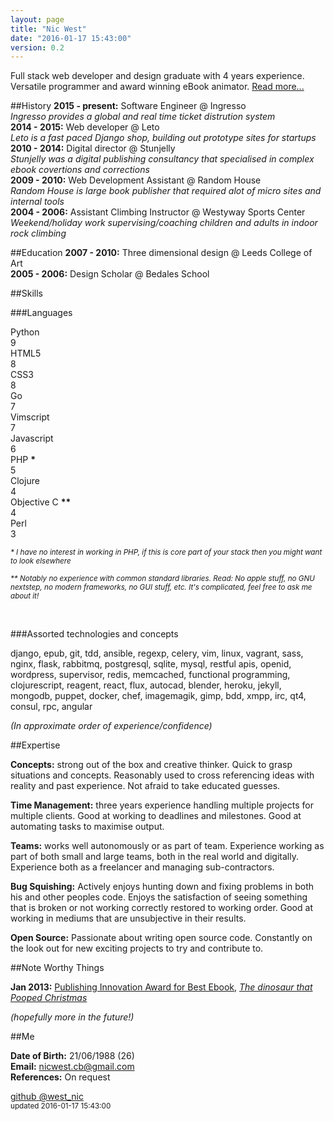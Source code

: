 ```yaml
---
layout: page
title: "Nic West"
date: "2016-01-17 15:43:00"
version: 0.2
---
```


Full stack web developer and design graduate with 4 years experience. Versatile
programmer and award winning eBook animator. [Read more...][about]

##History
**2015 - present:** Software Engineer @ Ingresso    
*Ingresso provides a global and real time ticket distrution system*    
**2014 - 2015:** Web developer @ Leto   
*Leto is a fast paced Django shop, building out prototype sites for startups*   
**2010 - 2014:** Digital director @ Stunjelly   
*Stunjelly was a digital publishing consultancy that specialised in complex ebook
covertions and corrections*   
**2009 - 2010:** Web Development Assistant @ Random House   
*Random House is large book publisher that required alot of micro sites and
internal tools*   
**2004 - 2006:** Assistant Climbing Instructor @ Westyway Sports Center
*Weekend/holiday work supervising/coaching children and adults in indoor rock
climbing*   

##Education
**2007 - 2010:** Three dimensional design @ Leeds College of Art   
**2005 - 2006:** Design Scholar @ Bedales School

##Skills

###Languages
<div class="skillbar">
    <div class="name">Python</div>
    <div class="bar bar-9"></div>
    <div class="number">9</div>
</div>
<div class="skillbar">
    <div class="name">HTML5</div>
    <div class="bar bar-8"></div>
    <div class="number">8</div>
</div>
<div class="skillbar">
    <div class="name">CSS3</div>
    <div class="bar bar-8"></div>
    <div class="number">8</div>
</div>
<div class="skillbar">
    <div class="name">Go</div>
    <div class="bar bar-7"></div>
    <div class="number">7</div>
</div>
<div class="skillbar">
    <div class="name">Vimscript</div>
    <div class="bar bar-7"></div>
    <div class="number">7</div>
</div>
<div class="skillbar">
    <div class="name">Javascript</div>
    <div class="bar bar-6"></div>
    <div class="number">6</div>
</div>
<div class="skillbar">
    <div class="name">PHP <strong>*</strong></div>
    <div class="bar bar-5"></div>
    <div class="number">5</div>
</div>
<div class="skillbar">
    <div class="name">Clojure</div>
    <div class="bar bar-4"></div>
    <div class="number">4</div>
</div>
<div class="skillbar">
    <div class="name">Objective C <strong>**</strong></div>
    <div class="bar bar-4"></div>
    <div class="number">4</div>
</div>
<div class="skillbar">
    <div class="name">Perl</div>
    <div class="bar bar-3"></div>
    <div class="number">3</div>
</div>

<p class="footnote">
<small><em>* I have no interest in working in PHP, if this is
core part of your stack then you might want to look elsewhere</em></small>
</p>

<p class="footnote">
<small><em>** Notably no experience with common standard libraries.
Read: No apple stuff, no GNU nextstep, no modern frameworks, no GUI stuff, etc.
It's complicated, feel free to ask me about it!</em></small>
</p>

<br />

###Assorted technologies and concepts

django, epub, git, tdd, ansible, regexp, celery, vim, linux, vagrant, sass, nginx,
flask, rabbitmq, postgresql, sqlite, mysql, restful apis, openid, wordpress,
supervisor, redis, memcached, functional programming, clojurescript, reagent,
react, flux, autocad, blender, heroku, jekyll, mongodb, puppet, docker, chef,
imagemagik, gimp, bdd, xmpp, irc, qt4, consul, rpc, angular

*(In approximate order of experience/confidence)*   

##Expertise

**Concepts:** strong out of the box and creative thinker. Quick to grasp 
situations and concepts. Reasonably used to cross referencing ideas with 
reality and past experience. Not afraid to take educated guesses.

**Time Management:** three years experience handling multiple projects for 
multiple clients. Good at working to deadlines and milestones. Good at 
automating tasks to maximise output.

**Teams:** works well autonomously or as part of team. Experience working as 
part of both small and large teams, both in the real world and digitally. 
Experience both as a freelancer and managing sub-contractors.

**Bug Squishing:** Actively enjoys hunting down and fixing problems in both his
and other peoples code. Enjoys the satisfaction of seeing something that is 
broken or not working correctly restored to working order. Good at working in 
mediums that are unsubjective in their results.

**Open Source:** Passionate about writing open source code. Constantly on the
look out for new exciting projects to try and contribute to.

##Note Worthy Things

**Jan 2013:** [Publishing Innovation Award for Best Ebook][ebook-award], *[The
dinosaur that Pooped Christmas][poop]*   

*(hopefully more in the future!)*

##Me

**Date of Birth:** 21/06/1988 (26)   
**Email:** [nicwest.cb@gmail.com](mailto:nicwest.cb@gmail.com)   
**References:** On request

<div class="center">
    <a href="https://github.com/nicwest" class="tooltips" target="_blank">
        <i class="big-icon fa fa-github"></i>
        <span>github</span>
    </a>
    <a href="https://twitter.com/west_nic" class="tooltips" target="_blank">
        <i class="big-icon fa fa-twitter"></i>
        <span>@west_nic</span>
    </a>
<br/>
    <small>updated 2016-01-17 15:43:00</small>
</div>


[about]: /about/
[ebook-award]: http://www.randomhouse.co.uk/news/2013/01/the-dinosaur-that-pooped-christmas-wins-publishing-innovation-award
[poop]: https://itunes.apple.com/gb/book/dinosaur-that-pooped-planet/id694729925?mt=11

